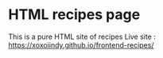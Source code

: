 # HTML recipes page

This is a pure HTML site of recipes
Live site : https://xoxoiindy.github.io/frontend-recipes/

